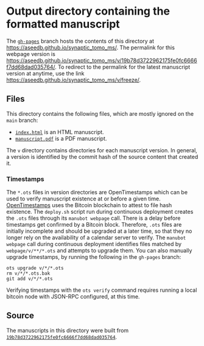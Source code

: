 # Output directory containing the formatted manuscript

The [`gh-pages`](https://github.com/aseedb/synaptic_tomo_ms/tree/gh-pages) branch hosts the contents of this directory at <https://aseedb.github.io/synaptic_tomo_ms/>.
The permalink for this webpage version is <https://aseedb.github.io/synaptic_tomo_ms/v/19b78d3722962175fe0fc6666f7dd68dad035764/>.
To redirect to the permalink for the latest manuscript version at anytime, use the link <https://aseedb.github.io/synaptic_tomo_ms/v/freeze/>.

## Files

This directory contains the following files, which are mostly ignored on the `main` branch:

+ [`index.html`](index.html) is an HTML manuscript.
+ [`manuscript.pdf`](manuscript.pdf) is a PDF manuscript.

The `v` directory contains directories for each manuscript version.
In general, a version is identified by the commit hash of the source content that created it.

### Timestamps

The `*.ots` files in version directories are OpenTimestamps which can be used to verify manuscript existence at or before a given time.
[OpenTimestamps](https://opentimestamps.org/) uses the Bitcoin blockchain to attest to file hash existence.
The `deploy.sh` script run during continuous deployment creates the `.ots` files through its `manubot webpage` call.
There is a delay before timestamps get confirmed by a Bitcoin block.
Therefore, `.ots` files are initially incomplete and should be upgraded at a later time, so that they no longer rely on the availability of a calendar server to verify.
The `manubot webpage` call during continuous deployment identifies files matched by `webpage/v/**/*.ots` and attempts to upgrade them.
You can also manually upgrade timestamps, by running the following in the `gh-pages` branch:

```shell
ots upgrade v/*/*.ots
rm v/*/*.ots.bak
git add v/*/*.ots
```

Verifying timestamps with the `ots verify` command requires running a local bitcoin node with JSON-RPC configured, at this time.

## Source

The manuscripts in this directory were built from
[`19b78d3722962175fe0fc6666f7dd68dad035764`](https://github.com/aseedb/synaptic_tomo_ms/commit/19b78d3722962175fe0fc6666f7dd68dad035764).
